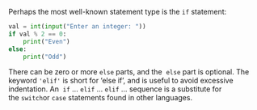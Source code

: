 Perhaps the most well-known statement type is the `if` statement:
```python
val = int(input("Enter an integer: "))
if val % 2 == 0:
	print("Even")
else:
	print("Odd")
```

There can be zero or more ``else`` parts, and the  ``else`` part is optional. The keyword `'elif'` is short for ‘else if’, and is useful to avoid excessive indentation. An  `if` … `elif` … `elif` … sequence is a substitute for the `switch`or `case` statements found in other languages.